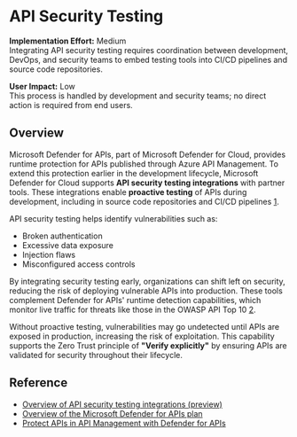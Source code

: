 # API Security Testing

**Implementation Effort:** Medium  
Integrating API security testing requires coordination between development, DevOps, and security teams to embed testing tools into CI/CD pipelines and source code repositories.

**User Impact:** Low  
This process is handled by development and security teams; no direct action is required from end users.

## Overview

Microsoft Defender for APIs, part of Microsoft Defender for Cloud, provides runtime protection for APIs published through Azure API Management. To extend this protection earlier in the development lifecycle, Microsoft Defender for Cloud supports **API security testing integrations** with partner tools. These integrations enable **proactive testing** of APIs during development, including in source code repositories and CI/CD pipelines [1](https://learn.microsoft.com/en-us/azure/defender-for-cloud/defender-partner-applications).

API security testing helps identify vulnerabilities such as:

- Broken authentication
- Excessive data exposure
- Injection flaws
- Misconfigured access controls

By integrating security testing early, organizations can shift left on security, reducing the risk of deploying vulnerable APIs into production. These tools complement Defender for APIs' runtime detection capabilities, which monitor live traffic for threats like those in the OWASP API Top 10 [2](https://learn.microsoft.com/en-us/azure/defender-for-cloud/defender-for-apis-introduction).

Without proactive testing, vulnerabilities may go undetected until APIs are exposed in production, increasing the risk of exploitation. This capability supports the Zero Trust principle of **"Verify explicitly"** by ensuring APIs are validated for security throughout their lifecycle.

## Reference

- [Overview of API security testing integrations (preview)](https://learn.microsoft.com/en-us/azure/defender-for-cloud/defender-partner-applications)  
- [Overview of the Microsoft Defender for APIs plan](https://learn.microsoft.com/en-us/azure/defender-for-cloud/defender-for-apis-introduction)  
- [Protect APIs in API Management with Defender for APIs](https://learn.microsoft.com/en-us/azure/api-management/protect-with-defender-for-apis)
